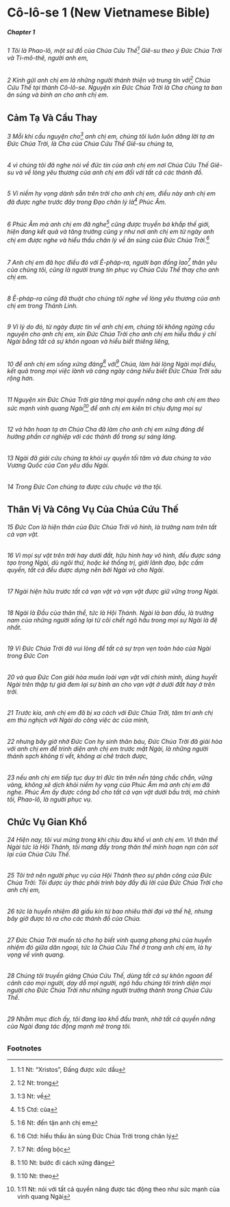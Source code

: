 
# Cô-lô-se 1 (New Vietnamese Bible)
##### Chapter 1
###### 1 Tôi là Phao-lô, một sứ đồ của Chúa Cứu Thế[^a] Giê-su theo ý Đức Chúa Trời và Ti-mô-thê, người anh em,

###### 2 Kính gửi anh chị em là những người thánh thiện và trung tín với[^b] Chúa Cứu Thế tại thành Cô-lô-se. Nguyện xin Đức Chúa Trời là Cha chúng ta ban ân sủng và bình an cho anh chị em.

## Cảm Tạ Và Cầu Thay

###### 3 Mỗi khi cầu nguyện cho[^c] anh chị em, chúng tôi luôn luôn dâng lời tạ ơn Đức Chúa Trời, là Cha của Chúa Cứu Thế Giê-su chúng ta,  
###### 4 vì chúng tôi đã nghe nói về đức tin của anh chị em nơi Chúa Cứu Thế Giê-su và về lòng yêu thương của anh chị em đối với tất cả các thánh đồ.  
###### 5 Vì niềm hy vọng dành sẵn trên trời cho anh chị em, điều này anh chị em đã được nghe trước đây trong Đạo chân lý là[^d] Phúc Âm.  
###### 6 Phúc Âm mà anh chị em đã nghe[^e] cũng được truyền bá khắp thế giới, hiện đang kết quả và tăng trưởng cũng y như nơi anh chị em từ ngày anh chị em được nghe và hiểu thấu chân lý về ân sủng của Đức Chúa Trời.[^f]  
###### 7 Anh chị em đã học điều đó với Ê-pháp-ra, người bạn đồng lao[^g] thân yêu của chúng tôi, cũng là người trung tín phục vụ Chúa Cứu Thế thay cho anh chị em.  
###### 8 Ê-pháp-ra cũng đã thuật cho chúng tôi nghe về lòng yêu thương của anh chị em trong Thánh Linh.

###### 9 Vì lý do đó, từ ngày được tin về anh chị em, chúng tôi không ngừng cầu nguyện cho anh chị em, xin Đức Chúa Trời cho anh chị em hiểu thấu ý chỉ Ngài bằng tất cả sự khôn ngoan và hiểu biết thiêng liêng,  
###### 10 để anh chị em sống xứng đáng[^h] với[^i] Chúa, làm hài lòng Ngài mọi điều, kết quả trong mọi việc lành và càng ngày càng hiểu biết Đức Chúa Trời sâu rộng hơn.  
###### 11 Nguyện xin Đức Chúa Trời gia tăng mọi quyền năng cho anh chị em theo sức mạnh vinh quang Ngài[^j] để anh chị em kiên trì chịu đựng mọi sự  
###### 12 và hân hoan tạ ơn Chúa Cha đã làm cho anh chị em xứng đáng để hưởng phần cơ nghiệp với các thánh đồ trong sự sáng láng.  
###### 13 Ngài đã giải cứu chúng ta khỏi uy quyền tối tăm và đưa chúng ta vào Vương Quốc của Con yêu dấu Ngài.  
###### 14 Trong Đức Con chúng ta được cứu chuộc và tha tội.

## Thân Vị Và Công Vụ Của Chúa Cứu Thế

###### 15 Đức Con là hiện thân của Đức Chúa Trời vô hình, là trưởng nam trên tất cả vạn vật.  
###### 16 Vì mọi sự vật trên trời hay dưới đất, hữu hình hay vô hình, đều được sáng tạo trong Ngài, dù ngôi thứ, hoặc kẻ thống trị, giới lãnh đạo, bậc cầm quyền, tất cả đều được dựng nên bởi Ngài và cho Ngài.  
###### 17 Ngài hiện hữu trước tất cả vạn vật và vạn vật được giữ vững trong Ngài.  
###### 18 Ngài là Đầu của thân thể, tức là Hội Thánh. Ngài là ban đầu, là trưởng nam của những người sống lại từ cõi chết ngõ hầu trong mọi sự Ngài là đệ nhất.  
###### 19 Vì Đức Chúa Trời đã vui lòng để tất cả sự trọn vẹn toàn hảo của Ngài trong Đức Con  
###### 20 và qua Đức Con giải hòa muôn loài vạn vật với chính mình, dùng huyết Ngài trên thập tự giá đem lại sự bình an cho vạn vật ở dưới đất hay ở trên trời.

###### 21 Trước kia, anh chị em đã bị xa cách với Đức Chúa Trời, tâm trí anh chị em thù nghịch với Ngài do công việc ác của mình,  
###### 22 nhưng bây giờ nhờ Đức Con hy sinh thân báu, Đức Chúa Trời đã giải hòa với anh chị em để trình diện anh chị em trước mặt Ngài, là những người thánh sạch không tì vết, không ai chê trách được,  
###### 23 nếu anh chị em tiếp tục duy trì đức tin trên nền tảng chắc chắn, vững vàng, không xê dịch khỏi niềm hy vọng của Phúc Âm mà anh chị em đã nghe. Phúc Âm ấy được công bố cho tất cả vạn vật dưới bầu trời, mà chính tôi, Phao-lô, là người phục vụ.

## Chức Vụ Gian Khổ

###### 24 Hiện nay, tôi vui mừng trong khi chịu đau khổ vì anh chị em. Vì thân thể Ngài tức là Hội Thánh, tôi mang đầy trong thân thể mình hoạn nạn còn sót lại của Chúa Cứu Thế.  
###### 25 Tôi trở nên người phục vụ của Hội Thánh theo sự phân công của Đức Chúa Trời: Tôi được ủy thác phải trình bày đầy đủ lời của Đức Chúa Trời cho anh chị em,  
###### 26 tức là huyền nhiệm đã giấu kín từ bao nhiêu thời đại và thế hệ, nhưng bây giờ được tỏ ra cho các thánh đồ của Chúa.  
###### 27 Đức Chúa Trời muốn tỏ cho họ biết vinh quang phong phú của huyền nhiệm đó giữa dân ngoại, tức là Chúa Cứu Thế ở trong anh chị em, là hy vọng về vinh quang.

###### 28 Chúng tôi truyền giảng Chúa Cứu Thế, dùng tất cả sự khôn ngoan để cảnh cáo mọi người, dạy dỗ mọi người, ngõ hầu chúng tôi trình diện mọi người cho Đức Chúa Trời như những người trưởng thành trong Chúa Cứu Thế.  
###### 29 Nhằm mục đích ấy, tôi đang lao khổ đấu tranh, nhờ tất cả quyền năng của Ngài đang tác động mạnh mẽ trong tôi.

### Footnotes
[^a]: 1:1 Nt: “Xristos”, Đấng được xức dầu
[^b]: 1:2 Nt: trong
[^c]: 1:3 Nt: về
[^d]: 1:5 Ctd: của
[^e]: 1:6 Nt: đến tận anh chị em
[^f]: 1:6 Ctd: hiểu thấu ân sủng Đức Chúa Trời trong chân lý
[^g]: 1:7 Nt: đồng bộc
[^h]: 1:10 Nt: bước đi cách xứng đáng
[^i]: 1:10 Nt: theo
[^j]: 1:11 Nt: nói với tất cả quyền năng được tác động theo như sức mạnh của vinh quang Ngài

